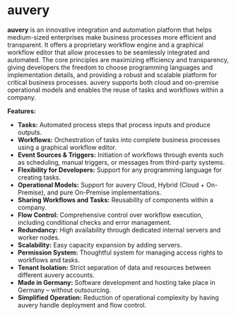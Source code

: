 # auvery

**auvery** is an innovative integration and automation platform that helps medium-sized enterprises make business processes more efficient and transparent. It offers a proprietary workflow engine and a graphical workflow editor that allow processes to be seamlessly integrated and automated. The core principles are maximizing efficiency and transparency, giving developers the freedom to choose programming languages and implementation details, and providing a robust and scalable platform for critical business processes. auvery supports both cloud and on-premise operational models and enables the reuse of tasks and workflows within a company.

**Features:**

- **Tasks:** Automated process steps that process inputs and produce outputs.
- **Workflows:** Orchestration of tasks into complete business processes using a graphical workflow editor.
- **Event Sources & Triggers:** Initiation of workflows through events such as scheduling, manual triggers, or messages from third-party systems.
- **Flexibility for Developers:** Support for any programming language for creating tasks.
- **Operational Models:** Support for auvery Cloud, Hybrid (Cloud + On-Premise), and pure On-Premise implementations.
- **Sharing Workflows and Tasks:** Reusability of components within a company.
- **Flow Control:** Comprehensive control over workflow execution, including conditional checks and error management.
- **Redundancy:** High availability through dedicated internal servers and worker nodes.
- **Scalability:** Easy capacity expansion by adding servers.
- **Permission System:** Thoughtful system for managing access rights to workflows and tasks.
- **Tenant Isolation:** Strict separation of data and resources between different auvery accounts.
- **Made in Germany:** Software development and hosting take place in Germany – without outsourcing.
- **Simplified Operation:** Reduction of operational complexity by having auvery handle deployment and flow control.

